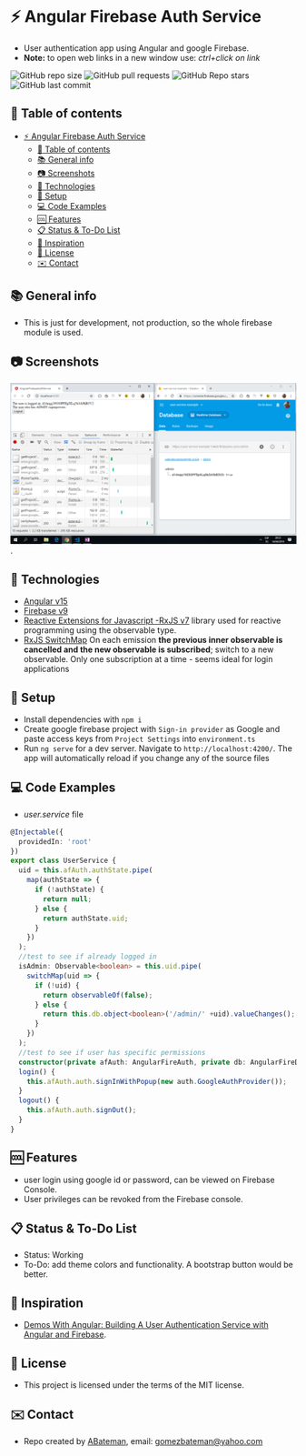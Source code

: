 # :zap: Angular Firebase Auth Service

* User authentication app using Angular and google Firebase.
* **Note:** to open web links in a new window use: _ctrl+click on link_

![GitHub repo size](https://img.shields.io/github/repo-size/AndrewJBateman/angular-firebase-auth-service?style=plastic)
![GitHub pull requests](https://img.shields.io/github/issues-pr/AndrewJBateman/angular-firebase-auth-service?style=plastic)
![GitHub Repo stars](https://img.shields.io/github/stars/AndrewJBateman/angular-firebase-auth-service?style=plastic)
![GitHub last commit](https://img.shields.io/github/last-commit/AndrewJBateman/angular-firebase-auth-service?style=plastic)

## :page_facing_up: Table of contents

* [:zap: Angular Firebase Auth Service](#zap-angular-firebase-auth-service)
  * [:page_facing_up: Table of contents](#page_facing_up-table-of-contents)
  * [:books: General info](#books-general-info)
  * [:camera: Screenshots](#camera-screenshots)
  * [:signal_strength: Technologies](#signal_strength-technologies)
  * [:floppy_disk: Setup](#floppy_disk-setup)
  * [:computer: Code Examples](#computer-code-examples)
  * [:cool: Features](#cool-features)
  * [:clipboard: Status & To-Do List](#clipboard-status--to-do-list)
  * [:clap: Inspiration](#clap-inspiration)
  * [:file_folder: License](#file_folder-license)
  * [:envelope: Contact](#envelope-contact)

## :books: General info

* This is just for development, not production, so the whole firebase module is used.

## :camera: Screenshots

![Example screenshot](./img/user-logged-in.png).

## :signal_strength: Technologies

* [Angular v15](https://angular.io/)
* [Firebase v9](https://firebase.google.com/)
* [Reactive Extensions for Javascript -RxJS v7](https://angular.io/guide/rx-library) library used for reactive programming using the observable type.
* [RxJS SwitchMap](https://www.learnrxjs.io/learn-rxjs/operators/transformation/switchmap) On each emission **the previous inner observable is cancelled and the new observable is subscribed**; switch to a new observable. Only one subscription at a time - seems ideal for login applications

## :floppy_disk: Setup

* Install dependencies with `npm i`
* Create google firebase project with `Sign-in provider` as Google and paste access keys from `Project Settings` into `environment.ts`
* Run `ng serve` for a dev server. Navigate to `http://localhost:4200/`. The app will automatically reload if you change any of the source files

## :computer: Code Examples

* _user.service_ file

```typescript
@Injectable({
  providedIn: 'root'
})
export class UserService {
  uid = this.afAuth.authState.pipe(
    map(authState => {
      if (!authState) {
        return null;
      } else {
        return authState.uid;
      }
    })
  );
  //test to see if already logged in
  isAdmin: Observable<boolean> = this.uid.pipe(
    switchMap(uid => {
      if (!uid) {
        return observableOf(false);
      } else {
        return this.db.object<boolean>('/admin/' +uid).valueChanges();
      }
    })
  );
  //test to see if user has specific permissions
  constructor(private afAuth: AngularFireAuth, private db: AngularFireDatabase) { }
  login() {
    this.afAuth.auth.signInWithPopup(new auth.GoogleAuthProvider());
  }
  logout() {
    this.afAuth.auth.signOut();
  }
}
```

## :cool: Features

* user login using google id or password, can be viewed on Firebase Console.
* User privileges can be revoked from the Firebase console.

## :clipboard: Status & To-Do List

* Status: Working
* To-Do: add theme colors and functionality. A bootstrap button would be better.

## :clap: Inspiration

* [Demos With Angular: Building A User Authentication Service with Angular and Firebase](https://www.youtube.com/watch?v=mfONkAj4x94).

## :file_folder: License

* This project is licensed under the terms of the MIT license.

## :envelope: Contact

* Repo created by [ABateman](https://github.com/AndrewJBateman), email: gomezbateman@yahoo.com
